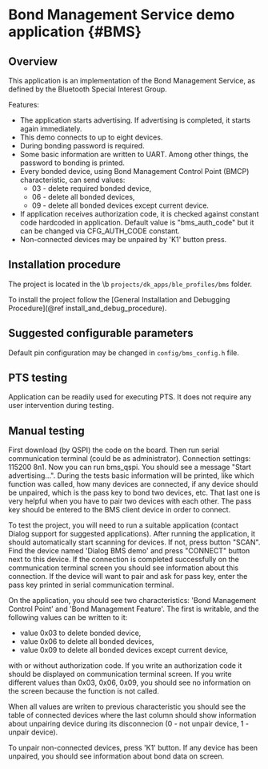 Bond Management Service demo application {#BMS}
========================================

## Overview

This application is an implementation of the Bond Management Service,
as defined by the Bluetooth Special Interest Group.

Features:

- The application starts advertising. If advertising is completed,
  it starts again immediately.
- This demo connects to up to eight devices.
- During bonding password is required.
- Some basic information are written to UART. Among other things, the password
  to bonding is printed.
- Every bonded device, using Bond Management Control Point (BMCP) characteristic, can send values:
  - 03 - delete required bonded device,
  - 06 - delete all bonded devices,
  - 09 - delete all bonded devices except current device.
- If application receives authorization code, it is checked against constant code hardcoded in
  application. Default value is "bms_auth_code" but it can be changed via CFG_AUTH_CODE constant.
- Non-connected devices may be unpaired by 'K1' button press.

## Installation procedure

The project is located in the \b `projects/dk_apps/ble_profiles/bms` folder.

To install the project follow the [General Installation and Debugging Procedure](@ref install_and_debug_procedure).

## Suggested configurable parameters

Default pin configuration may be changed in `config/bms_config.h` file.

## PTS testing

Application can be readily used for executing PTS. It does not require any user
intervention during testing.

## Manual testing

First download (by QSPI) the code on the board. Then run serial communication terminal
(could be as administrator). Connection settings: 115200 8n1. Now you can run
bms_qspi. You should see a message "Start advertising...". During
the tests basic information will be printed, like which
function was called, how many devices are connected, if any device should be
unpaired, which is the pass key to bond two devices, etc. That last one is very
helpful when you have to pair two devices with each other. The pass key should be
entered to the BMS client device in order to connect.

To test the project, you will need to run a suitable application (contact Dialog
support for suggested applications). After running the application, it should
automatically start scanning for devices. If not, press button "SCAN".
Find the device named 'Dialog BMS demo' and press "CONNECT" button next to
this device. If the connection is completed successfully on the communication terminal
screen you should see information about this connection. If the device will want to pair
and ask for pass key, enter the pass key printed in serial communication terminal.

On the application, you should see two characteristics: 'Bond Management
Control Point' and 'Bond Management Feature'. The first is writable, and
the following values can be written to it:
- value 0x03 to delete bonded device,
- value 0x06 to delete all bonded devices,
- value 0x09 to delete all bonded devices except current device,

with or without authorization code. If you write an authorization code it
should be displayed on communication terminal screen. If you write different values
than 0x03, 0x06, 0x09, you should see no information on the screen because the function
is not called.

When all values are writen to previous characteristic you should see the table
of connected devices where the last column should show information about
unpairing device during its disconnecion (0 - not unpair device, 1 - unpair device).

To unpair non-connected devices, press 'K1' button. If any device has been unpaired, you
should see information about bond data on screen.

